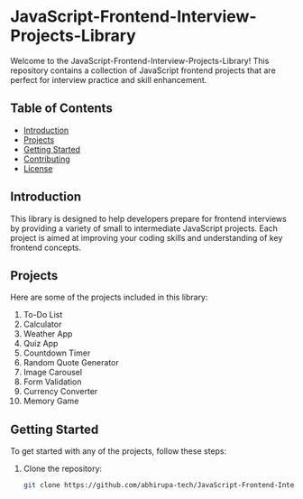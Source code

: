 # JavaScript-Frontend-Interview-Projects-Library

Welcome to the JavaScript-Frontend-Interview-Projects-Library! This repository contains a collection of JavaScript frontend projects that are perfect for interview practice and skill enhancement.

## Table of Contents
- [Introduction](#introduction)
- [Projects](#projects)
- [Getting Started](#getting-started)
- [Contributing](#contributing)
- [License](#license)

## Introduction
This library is designed to help developers prepare for frontend interviews by providing a variety of small to intermediate JavaScript projects. Each project is aimed at improving your coding skills and understanding of key frontend concepts.

## Projects
Here are some of the projects included in this library:
1. To-Do List
2. Calculator
3. Weather App
4. Quiz App
5. Countdown Timer
6. Random Quote Generator
7. Image Carousel
8. Form Validation
9. Currency Converter
10. Memory Game

## Getting Started
To get started with any of the projects, follow these steps:
1. Clone the repository:
   ```bash
   git clone https://github.com/abhirupa-tech/JavaScript-Frontend-Interview-Projects-Library.git
